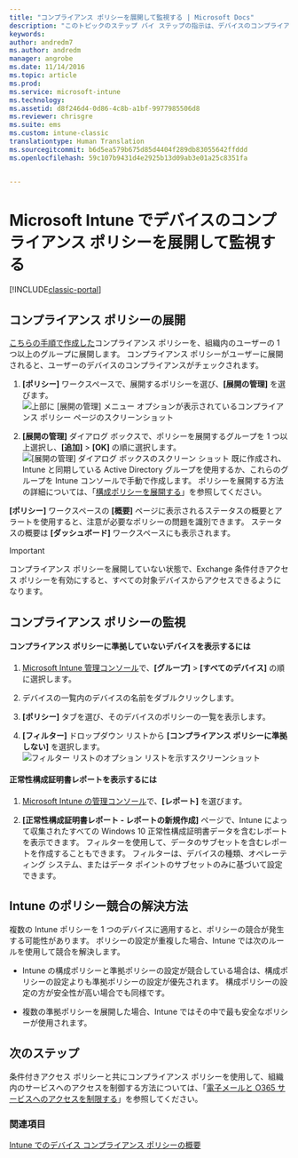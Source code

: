 ```yaml
---
title: "コンプライアンス ポリシーを展開して監視する | Microsoft Docs"
description: "このトピックのステップ バイ ステップの指示は、デバイスのコンプライアンス ポリシーを展開して監視するために使用します。"
keywords: 
author: andredm7
ms.author: andredm
manager: angrobe
ms.date: 11/14/2016
ms.topic: article
ms.prod: 
ms.service: microsoft-intune
ms.technology: 
ms.assetid: d8f246d4-0d86-4c8b-a1bf-9977985506d8
ms.reviewer: chrisgre
ms.suite: ems
ms.custom: intune-classic
translationtype: Human Translation
ms.sourcegitcommit: b6d5ea579b675d85d4404f289db83055642ffddd
ms.openlocfilehash: 59c107b9431d4e2925b13d09ab3e01a25c8351fa


---
```


# <a name="deploy-and-monitor-a-device-compliance-policy-in-microsoft-intune"></a>Microsoft Intune でデバイスのコンプライアンス ポリシーを展開して監視する

[!INCLUDE[classic-portal](../includes/classic-portal.md)]

## <a name="deploy-a-compliance-policy"></a>コンプライアンス ポリシーの展開
[こちらの手順で作成した](create-a-device-compliance-policy-in-microsoft-intune.md)コンプライアンス ポリシーを、組織内のユーザーの 1 つ以上のグループに展開します。 コンプライアンス ポリシーがユーザーに展開されると、ユーザーのデバイスのコンプライアンスがチェックされます。

1.  **[ポリシー]** ワークスペースで、展開するポリシーを選び、**[展開の管理]** を選びます。
![上部に [展開の管理] メニュー オプションが表示されているコンプライアンス ポリシー ページのスクリーンショット](./media/intune-sa-3c-deploy-compliance-policy2.png)

2.  **[展開の管理]** ダイアログ ボックスで、ポリシーを展開するグループを 1 つ以上選択し、**[追加]** > **[OK]** の順に選択します。
![[展開の管理] ダイアログ ボックスのスクリーン ショット](./media/intune-sa-3d-deploy-compliance-policy3-Manage.png) 既に作成され、Intune と同期している Active Directory グループを使用するか、これらのグループを Intune コンソールで手動で作成します。 ポリシーを展開する方法の詳細については、「[構成ポリシーを展開する](manage-settings-and-features-on-your-devices-with-microsoft-intune-policies.md)」を参照してください。

**[ポリシー]** ワークスペースの **[概要]** ページに表示されるステータスの概要とアラートを使用すると、注意が必要なポリシーの問題を識別できます。 ステータスの概要は **[ダッシュボード]** ワークスペースにも表示されます。

> [!IMPORTANT]
> コンプライアンス ポリシーを展開していない状態で、Exchange 条件付きアクセス ポリシーを有効にすると、すべての対象デバイスからアクセスできるようになります。

## <a name="monitor-the-compliance-policy"></a>コンプライアンス ポリシーの監視

#### <a name="to-view-devices-that-do-not-conform-to-a-compliance-policy"></a>コンプライアンス ポリシーに準拠していないデバイスを表示するには

1.  [Microsoft Intune 管理コンソール](https://manage.microsoft.com)で、**[グループ]** > **[すべてのデバイス]** の順に選択します。

2.  デバイスの一覧内のデバイスの名前をダブルクリックします。

3.  **[ポリシー]** タブを選び、そのデバイスのポリシーの一覧を表示します。

4.  **[フィルター]** ドロップダウン リストから **[コンプライアンス ポリシーに準拠しない]** を選択します。
![フィルター リストのオプション リストを示すスクリーンショット](./media/intune-sa-3e-view-device-noncompliance.png)

#### <a name="to-view-the-health-attestation-reports"></a>正常性構成証明書レポートを表示するには

1.  [Microsoft Intune の管理コンソール](https://manage.microsoft.com)で、**[レポート]** を選びます。

2.  **[正常性構成証明書レポート - レポートの新規作成]** ページで、Intune によって収集されたすべての Windows 10 正常性構成証明書データを含むレポートを表示できます。 フィルターを使用して、データのサブセットを含むレポートを作成することもできます。 フィルターは、デバイスの種類、オペレーティング システム、またはデータ ポイントのサブセットのみに基づいて設定できます。

## <a name="how-intune-resolves-policy-conflicts"></a>Intune のポリシー競合の解決方法
複数の Intune ポリシーを 1 つのデバイスに適用すると、ポリシーの競合が発生する可能性があります。 ポリシーの設定が重複した場合、Intune では次のルールを使用して競合を解決します。

-   Intune の構成ポリシーと準拠ポリシーの設定が競合している場合は、構成ポリシーの設定よりも準拠ポリシーの設定が優先されます。 構成ポリシーの設定の方が安全性が高い場合でも同様です。

-   複数の準拠ポリシーを展開した場合、Intune ではその中で最も安全なポリシーが使用されます。

## <a name="next-steps"></a>次のステップ
条件付きアクセス ポリシーと共にコンプライアンス ポリシーを使用して、組織内のサービスへのアクセスを制御する方法については、「[電子メールと O365 サービスへのアクセスを制限する](restrict-access-to-email-and-o365-services-with-microsoft-intune.md)」を参照してください。


### <a name="see-also"></a>関連項目
[Intune でのデバイス コンプライアンス ポリシーの概要](introduction-to-device-compliance-policies-in-microsoft-intune.md)



<!--HONumber=Dec16_HO2-->


